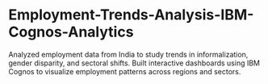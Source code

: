 # Employment-Trends-Analysis-IBM-Cognos-Analytics
Analyzed employment data from India to study trends in informalization, gender disparity, and sectoral shifts. Built interactive dashboards using IBM Cognos to visualize employment patterns across regions and sectors.
